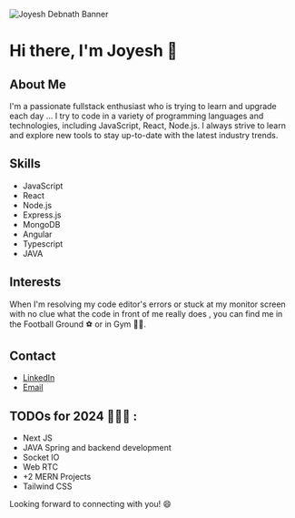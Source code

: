 ![Joyesh Debnath Banner](https://user-images.githubusercontent.com/75598588/118513465-5cace200-b751-11eb-9add-840fca0ccc75.gif)

# Hi there, I'm Joyesh 👋

## About Me

I'm a passionate fullstack enthusiast who is trying to learn and upgrade each day ... I try to code in a variety of programming languages and technologies, including JavaScript, React, Node.js. I always strive to learn and explore new tools to stay up-to-date with the latest industry trends. 

## Skills

- JavaScript
- React
- Node.js
- Express.js
- MongoDB
- Angular
- Typescript
- JAVA

## Interests

When I'm resolving my code editor's errors or stuck at my monitor screen with no clue what the code in front of me really does , you can find me in the Football Ground ⚽ or in Gym 🏋️‍♂️.

## Contact

- [LinkedIn](https://www.linkedin.com/in/joyesh-debnath-549b3b208/)
- [Email](mailto:[itsmejoyeshdebnath26@gmail.com])

## TODOs for 2024 🚀🚀🚀 : 
- Next JS
- JAVA Spring and backend development
- Socket IO
- Web RTC
- +2 MERN Projects
- Tailwind CSS


Looking forward to connecting with you! 😄


